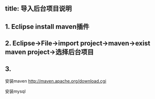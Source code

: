 title: 导入后台项目说明
---

## 1. Eclipse install maven插件

## 2. Eclipse->File->import project->maven->exist maven project->选择后台项目



## 3. 
安装maven 
http://maven.apache.org/download.cgi

安装mysql